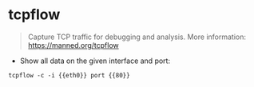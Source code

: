 # tcpflow

> Capture TCP traffic for debugging and analysis.
> More information: <https://manned.org/tcpflow>

- Show all data on the given interface and port:

`tcpflow -c -i {{eth0}} port {{80}}`
